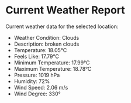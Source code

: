 # Current Weather Report
Current weather data for the selected location:
- Weather Condition: Clouds
- Description: broken clouds
- Temperature: 18.05°C
- Feels Like: 17.79°C
- Minimum Temperature: 17.99°C
- Maximum Temperature: 18.78°C
- Pressure: 1019 hPa
- Humidity: 72%
- Wind Speed: 2.06 m/s
- Wind Degree: 330°
